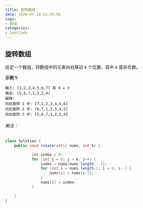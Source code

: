 ```yaml
---
title: 旋转数组
date: 2020-07-18 15:39:59
tags: 
- 数组
categories: 
- LeetCode
---
```


## 旋转数组

给定一个数组，将数组中的元素向右移动 *k* 个位置，其中 *k* 是非负数。

**示例 1:**

```
输入: [1,2,3,4,5,6,7] 和 k = 3
输出: [5,6,7,1,2,3,4]
解释:
向右旋转 1 步: [7,1,2,3,4,5,6]
向右旋转 2 步: [6,7,1,2,3,4,5]
向右旋转 3 步: [5,6,7,1,2,3,4]
```



###### 解法：

```java
class Solution {
    public void rotate(int[] nums, int k) {

            int index = 0;
            for (int j = 0; j < k; j++) {
                index = nums[nums.length - 1];
                for (int i = nums.length-1; i > 0; i--) {
                    nums[i] = nums[i-1];
                }
                nums[0] = index;
            }
        
    }
}
```

